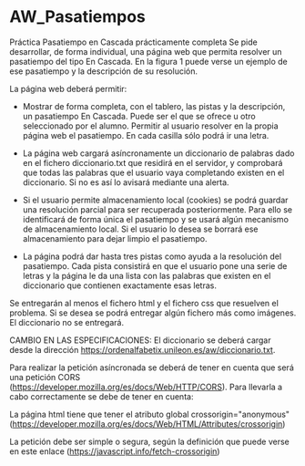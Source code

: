 # AW_Pasatiempos
Práctica Pasatiempo en Cascada prácticamente completa
Se pide desarrollar, de forma individual, una página web que permita resolver un pasatiempo del tipo En Cascada. En la figura 1 puede verse un ejemplo de ese pasatiempo y la  descripción de  su resolución.

La página web deberá permitir:

* Mostrar de  forma completa, con el tablero, las pistas y  la descripción,  un pasatiempo En Cascada. Puede ser el que se ofrece u otro seleccionado por el alumno.
Permitir al usuario resolver en  la propia página web el pasatiempo. En cada casilla sólo podrá ir una letra.
* La página web cargará asíncronamente un diccionario de palabras dado en el fichero diccionario.txt que residirá en el servidor, y comprobará que todas las palabras que el usuario vaya completando existen en el diccionario.  Si no es así lo  avisará mediante una alerta.
* Si el usuario permite almacenamiento local (cookies) se podrá guardar una resolución parcial para ser recuperada posteriormente. Para ello se identificará de  forma única el pasatiempo y se usará algún mecanismo  de almacenamiento local. Si el usuario lo desea se borrará ese almacenamiento para  dejar limpio el pasatiempo.

* La página podrá dar hasta tres pistas como ayuda  a la resolución del pasatiempo. Cada pista consistirá en  que el usuario  pone  una  serie de letras y la página le da una  lista con las palabras que existen en el diccionario que contienen exactamente esas letras.

Se entregarán al menos  el fichero html y el fichero css que resuelven el problema. Si se desea se podrá entregar algún fichero más como imágenes. El  diccionario no se entregará.

CAMBIO EN LAS ESPECIFICACIONES: El diccionario se deberá cargar desde  la dirección https://ordenalfabetix.unileon.es/aw/diccionario.txt.

Para realizar la petición asíncronada se deberá de tener en cuenta que será una petición CORS (https://developer.mozilla.org/es/docs/Web/HTTP/CORS). Para llevarla a cabo correctamente se debe de tener en cuenta:

La página html tiene que tener el atributo global crossorigin="anonymous" (https://developer.mozilla.org/es/docs/Web/HTML/Attributes/crossorigin)

La petición debe ser simple o segura, según la definición que puede verse en este enlace (https://javascript.info/fetch-crossorigin)
